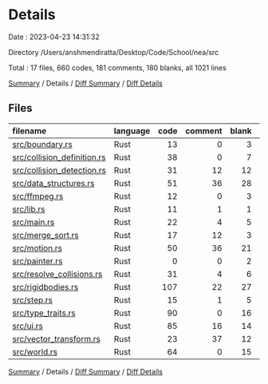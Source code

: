# Details

Date : 2023-04-23 14:31:32

Directory /Users/anshmendiratta/Desktop/Code/School/nea/src

Total : 17 files,  660 codes, 181 comments, 180 blanks, all 1021 lines

[Summary](results.md) / Details / [Diff Summary](diff.md) / [Diff Details](diff-details.md)

## Files
| filename | language | code | comment | blank | total |
| :--- | :--- | ---: | ---: | ---: | ---: |
| [src/boundary.rs](/src/boundary.rs) | Rust | 13 | 0 | 3 | 16 |
| [src/collision_definition.rs](/src/collision_definition.rs) | Rust | 38 | 0 | 7 | 45 |
| [src/collision_detection.rs](/src/collision_detection.rs) | Rust | 31 | 12 | 12 | 55 |
| [src/data_structures.rs](/src/data_structures.rs) | Rust | 51 | 36 | 28 | 115 |
| [src/ffmpeg.rs](/src/ffmpeg.rs) | Rust | 12 | 0 | 3 | 15 |
| [src/lib.rs](/src/lib.rs) | Rust | 11 | 1 | 1 | 13 |
| [src/main.rs](/src/main.rs) | Rust | 22 | 4 | 5 | 31 |
| [src/merge_sort.rs](/src/merge_sort.rs) | Rust | 17 | 12 | 3 | 32 |
| [src/motion.rs](/src/motion.rs) | Rust | 50 | 36 | 21 | 107 |
| [src/painter.rs](/src/painter.rs) | Rust | 0 | 0 | 2 | 2 |
| [src/resolve_collisions.rs](/src/resolve_collisions.rs) | Rust | 31 | 4 | 6 | 41 |
| [src/rigidbodies.rs](/src/rigidbodies.rs) | Rust | 107 | 22 | 27 | 156 |
| [src/step.rs](/src/step.rs) | Rust | 15 | 1 | 5 | 21 |
| [src/type_traits.rs](/src/type_traits.rs) | Rust | 90 | 0 | 16 | 106 |
| [src/ui.rs](/src/ui.rs) | Rust | 85 | 16 | 14 | 115 |
| [src/vector_transform.rs](/src/vector_transform.rs) | Rust | 23 | 37 | 12 | 72 |
| [src/world.rs](/src/world.rs) | Rust | 64 | 0 | 15 | 79 |

[Summary](results.md) / Details / [Diff Summary](diff.md) / [Diff Details](diff-details.md)